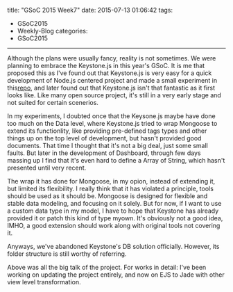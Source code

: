 title: "GSoC 2015 Week7"
date: 2015-07-13 01:06:42
tags:
- GSoC2015
- Weekly-Blog
categories:
- GSoC2015
---

Although the plans were usually fancy, reality is not sometimes. We were planning to embrace the Keystone.js in this year's GSoC. It is me that proposed this as I've found out that Keystone.js is very easy for a quick development of Node.js centered project and made a small experiment in this[repo](https://github.com/Plypy/fairy), and later found out that Keystone.js isn't that fantastic as it first looks like. Like many open source project, it's still in a very early stage and not suited for certain scenerios. 

In my experiments, I doubted once that the Keysone.js maybe have done too much on the Data level, where Keystone.js tried to wrap Mongoose to extend its functionlity, like providing pre-defined tags types and other things up on the top level of development, but hasn't provided good documents. That time I thought that it's not a big deal, just some small faults. But later in the development of Dashboard, through few days massing up I find that it's even hard to define a Array of String, which hasn't presented until very recent. 

The wrap it has done for Mongoose, in my opion, instead of extending it, but limited its flexibility. I really think that it has violated a principle, tools should be used as it should be. Mongoose is designed for flexible and stable data modeling, and focusing on it solely. But for now, if I want to use a custom data type in my model, I have to hope that Keystone has already provided it or patch this kind of type myown. It's obviously not a good idea, IMHO, a good extension should work along with original tools not covering it.

Anyways, we've abandoned Keystone's DB solution officially. However, its folder structure is still worthy of referring.


Above was all the big talk of the project. For works in detail: I've been working on updating the project entirely, and now on EJS to Jade with other view level transformation.